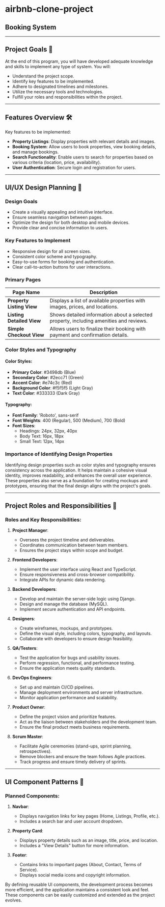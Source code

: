 # airbnb-clone-project

## Booking System

---

## Project Goals 🎯

At the end of this program, you will have developed adequate knowledge and skills to implement any type of system. You will:

- Understand the project scope.
- Identify key features to be implemented.
- Adhere to designated timelines and milestones.
- Utilize the necessary tools and technologies.
- Fulfill your roles and responsibilities within the project.

---

## Features Overview 🛠️

Key features to be implemented:

- **Property Listings**: Display properties with relevant details and images.
- **Booking System**: Allow users to book properties, view booking details, and manage bookings.
- **Search Functionality**: Enable users to search for properties based on various criteria (location, price, availability).
- **User Authentication**: Secure login and registration for users.

---

## UI/UX Design Planning 🎨

### Design Goals

- Create a visually appealing and intuitive interface.
- Ensure seamless navigation between pages.
- Optimize the design for both desktop and mobile devices.
- Provide clear and concise information to users.

### Key Features to Implement

- Responsive design for all screen sizes.
- Consistent color scheme and typography.
- Easy-to-use forms for booking and authentication.
- Clear call-to-action buttons for user interactions.

### Primary Pages

| Page Name               | Description                                                                 |
|-------------------------|-----------------------------------------------------------------------------|
| **Property Listing View** | Displays a list of available properties with images, prices, and locations. |
| **Listing Detailed View** | Shows detailed information about a selected property, including amenities and reviews. |
| **Simple Checkout View** | Allows users to finalize their booking with payment and confirmation details. |

### Color Styles and Typography

#### Color Styles:
- **Primary Color**: #3498db (Blue)
- **Secondary Color**: #2ecc71 (Green)
- **Accent Color**: #e74c3c (Red)
- **Background Color**: #f5f5f5 (Light Gray)
- **Text Color**: #333333 (Dark Gray)

#### Typography:
- **Font Family**: 'Roboto', sans-serif
- **Font Weights**: 400 (Regular), 500 (Medium), 700 (Bold)
- **Font Sizes**:
  - Headings: 24px, 32px, 40px
  - Body Text: 16px, 18px
  - Small Text: 12px, 14px

### Importance of Identifying Design Properties

Identifying design properties such as color styles and typography ensures consistency across the application. It helps maintain a cohesive visual identity, improves readability, and enhances the overall user experience. These properties also serve as a foundation for creating mockups and prototypes, ensuring that the final design aligns with the project's goals.

---

## Project Roles and Responsibilities 👥

### Roles and Key Responsibilities:

1. **Project Manager**:
   - Oversees the project timeline and deliverables.
   - Coordinates communication between team members.
   - Ensures the project stays within scope and budget.

2. **Frontend Developers**:
   - Implement the user interface using React and TypeScript.
   - Ensure responsiveness and cross-browser compatibility.
   - Integrate APIs for dynamic data rendering.

3. **Backend Developers**:
   - Develop and maintain the server-side logic using Django.
   - Design and manage the database (MySQL).
   - Implement secure authentication and API endpoints.

4. **Designers**:
   - Create wireframes, mockups, and prototypes.
   - Define the visual style, including colors, typography, and layouts.
   - Collaborate with developers to ensure design feasibility.

5. **QA/Testers**:
   - Test the application for bugs and usability issues.
   - Perform regression, functional, and performance testing.
   - Ensure the application meets quality standards.

6. **DevOps Engineers**:
   - Set up and maintain CI/CD pipelines.
   - Manage deployment environments and server infrastructure.
   - Monitor application performance and scalability.

7. **Product Owner**:
   - Define the project vision and prioritize features.
   - Act as the liaison between stakeholders and the development team.
   - Ensure the final product meets business requirements.

8. **Scrum Master**:
   - Facilitate Agile ceremonies (stand-ups, sprint planning, retrospectives).
   - Remove blockers and ensure the team follows Agile practices.
   - Track progress and ensure timely delivery of sprints.

---

## UI Component Patterns 🧩

### Planned Components:

1. **Navbar**:
   - Displays navigation links for key pages (Home, Listings, Profile, etc.).
   - Includes a search bar and user account dropdown.

2. **Property Card**:
   - Displays property details such as an image, title, price, and location.
   - Includes a "View Details" button for more information.

3. **Footer**:
   - Contains links to important pages (About, Contact, Terms of Service).
   - Displays social media icons and copyright information.

By defining reusable UI components, the development process becomes more efficient, and the application maintains a consistent look and feel. These components can be easily customized and extended as the project evolves.